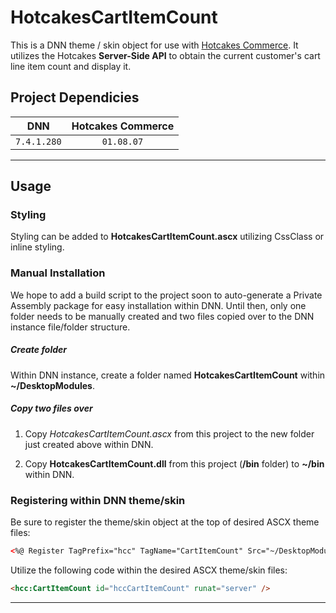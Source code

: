 # HotcakesCartItemCount
This is a DNN theme / skin object for use with [Hotcakes Commerce](http://www.hotcakescommerce.com).  It utilizes the Hotcakes **Server-Side API** to obtain the current customer's cart line item count and display it.

## Project Dependicies
| DNN         | Hotcakes Commerce |
|:-----------:|:-----------------:|
| `7.4.1.280` | `01.08.07`        |

---

## Usage
### Styling
Styling can be added to **HotcakesCartItemCount.ascx** utilizing CssClass or inline styling.

### Manual Installation
We hope to add a build script to the project soon to auto-generate a Private Assembly package for easy installation within DNN.  Until then, only one folder needs to be manually created and two files copied over to the DNN instance file/folder structure.

##### Create folder
Within DNN instance, create a folder named **HotcakesCartItemCount** within **~/DesktopModules**.
 
  
##### Copy two files over
1. Copy *HotcakesCartItemCount.ascx* from this project to the new folder just created above within DNN.
 
2. Copy **HotcakesCartItemCount.dll** from this project (**/bin** folder) to **~/bin** within DNN.
 
  
### Registering within DNN theme/skin
Be sure to register the theme/skin object at the top of desired ASCX theme files:
```html
<%@ Register TagPrefix="hcc" TagName="CartItemCount" Src="~/DesktopModules/HotcakesCartItemCount/HotcakesCartItemCount.ascx" %>
```
 
 
Utilize the following code within the desired ASCX theme/skin files:
```html
<hcc:CartItemCount id="hccCartItemCount" runat="server" />
``` 

---